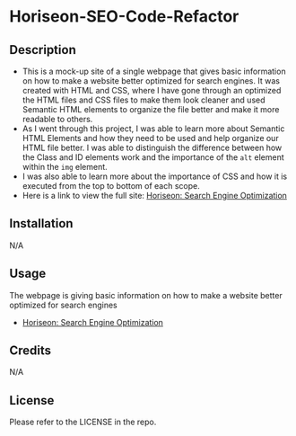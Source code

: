 # Horiseon-SEO-Code-Refactor

## Description
- This is a mock-up site of a single webpage that gives basic information on how to make a website better optimized for search engines. It was created with HTML and CSS, where I have gone through an optimized the HTML files and CSS files to make them look cleaner and used Semantic HTML elements to organize the file better and make it more readable to others.
- As I went through this project, I was able to learn more about Semantic HTML Elements and how they need to be used and help organize our HTML file better. I was able to distinguish the difference between how the Class and ID elements work and the importance of the ``` alt ``` element within the ``` img ``` element. 
- I was also able to learn more about the importance of CSS and how it is executed from the top to bottom of each scope.
- Here is a link to view the full site: [Horiseon: Search Engine Optimization](https://canadianfaller7.github.io/horiseon-seo-code-refactor/ "Named link title")

## Installation
N/A

## Usage
The webpage is giving basic information on how to make a website better optimized for search engines
* [Horiseon: Search Engine Optimization](https://canadianfaller7.github.io/horiseon-seo-code-refactor/ "Named link title")

## Credits
N/A

## License
Please refer to the LICENSE in the repo.
